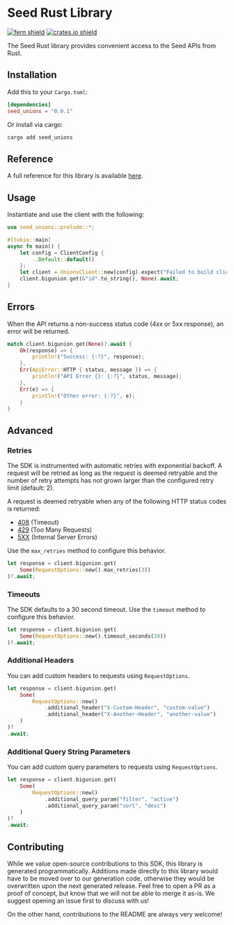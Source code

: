 # Seed Rust Library

[![fern shield](https://img.shields.io/badge/%F0%9F%8C%BF-Built%20with%20Fern-brightgreen)](https://buildwithfern.com?utm_source=github&utm_medium=github&utm_campaign=readme&utm_source=Seed%2FRust)
[![crates.io shield](https://img.shields.io/crates/v/seed_unions)](https://crates.io/crates/seed_unions)

The Seed Rust library provides convenient access to the Seed APIs from Rust.

## Installation

Add this to your `Cargo.toml`:

```toml
[dependencies]
seed_unions = "0.0.1"
```

Or install via cargo:

```sh
cargo add seed_unions
```

## Reference

A full reference for this library is available [here](./reference.md).

## Usage

Instantiate and use the client with the following:

```rust
use seed_unions::prelude::*;

#[tokio::main]
async fn main() {
    let config = ClientConfig {
        ..Default::default()
    };
    let client = UnionsClient::new(config).expect("Failed to build client");
    client.bigunion.get(&"id".to_string(), None).await;
}
```

## Errors

When the API returns a non-success status code (4xx or 5xx response), an error will be returned.

```rust
match client.bigunion.get(None)?.await {
    Ok(response) => {
        println!("Success: {:?}", response);
    },
    Err(ApiError::HTTP { status, message }) => {
        println!("API Error {}: {:?}", status, message);
    },
    Err(e) => {
        println!("Other error: {:?}", e);
    }
}
```

## Advanced

### Retries

The SDK is instrumented with automatic retries with exponential backoff. A request will be retried as long
as the request is deemed retryable and the number of retry attempts has not grown larger than the configured
retry limit (default: 2).

A request is deemed retryable when any of the following HTTP status codes is returned:

- [408](https://developer.mozilla.org/en-US/docs/Web/HTTP/Status/408) (Timeout)
- [429](https://developer.mozilla.org/en-US/docs/Web/HTTP/Status/429) (Too Many Requests)
- [5XX](https://developer.mozilla.org/en-US/docs/Web/HTTP/Status/500) (Internal Server Errors)

Use the `max_retries` method to configure this behavior.

```rust
let response = client.bigunion.get(
    Some(RequestOptions::new().max_retries(3))
)?.await;
```

### Timeouts

The SDK defaults to a 30 second timeout. Use the `timeout` method to configure this behavior.

```rust
let response = client.bigunion.get(
    Some(RequestOptions::new().timeout_seconds(30))
)?.await;
```

### Additional Headers

You can add custom headers to requests using `RequestOptions`.

```rust
let response = client.bigunion.get(
    Some(
        RequestOptions::new()
            .additional_header("X-Custom-Header", "custom-value")
            .additional_header("X-Another-Header", "another-value")
    )
)?
.await;
```

### Additional Query String Parameters

You can add custom query parameters to requests using `RequestOptions`.

```rust
let response = client.bigunion.get(
    Some(
        RequestOptions::new()
            .additional_query_param("filter", "active")
            .additional_query_param("sort", "desc")
    )
)?
.await;
```

## Contributing

While we value open-source contributions to this SDK, this library is generated programmatically.
Additions made directly to this library would have to be moved over to our generation code,
otherwise they would be overwritten upon the next generated release. Feel free to open a PR as
a proof of concept, but know that we will not be able to merge it as-is. We suggest opening
an issue first to discuss with us!

On the other hand, contributions to the README are always very welcome!